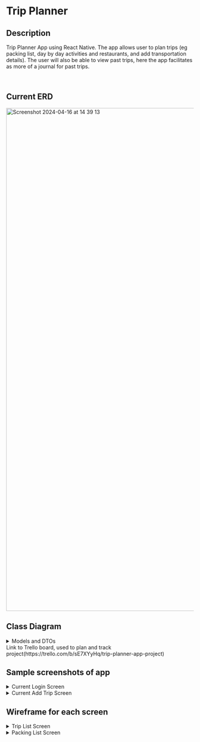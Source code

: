 <H1>Trip Planner</H1>
<H2>Description</H2>
<p>
Trip Planner App using React Native. The app allows user to plan trips (eg packing list, day by day activities and restaurants, and add transportation details). The user will also be able to view past trips, here the app facilitates as more of a journal for past trips.</p>
<br/>
<H2>Current ERD</H2>
<img width="1347" alt="Screenshot 2024-04-16 at 14 39 13" src="https://github.com/Charlotteg1/tripPlannerApp/assets/131787016/f0f214a0-51a3-4555-9214-a3a69339c87c">
<H2>Class Diagram</H2>
<details>
  <summary>Models and DTOs</summary>
  <img width="514" alt="Screenshot 2024-06-03 at 17 41 53" src="https://github.com/Charlotteg1/tripPlannerApp/assets/131787016/309fed1f-2da6-41f7-8708-711d38c5c40f">
</details>
Link to Trello board, used to plan and track project(https://trello.com/b/sE7XYyHq/trip-planner-app-project)
<H2>Sample screenshots of app</H2>
<details>
  <summary>Current Login Screen</summary>
  <img width="200" alt="Screenshot 2024-04-25 at 13 21 32" src="https://github.com/Charlotteg1/tripPlannerApp/assets/131787016/0f00f2f3-c1de-4767-b247-d3c61c363469">
</details>
<details>
  <summary>Current Add Trip Screen</summary>
  <img width="200" alt="Screenshot 2024-05-30 at 01 40 00" src="https://github.com/Charlotteg1/tripPlannerApp/assets/131787016/a5d46fb6-6c09-421e-969e-079c0ffdda53">
</details>
<H2>Wireframe for each screen</H2>
<details>
  <summary>Trip List Screen</summary>
  <img width="917" alt="Screenshot 2024-05-28 at 02 13 49" src="https://github.com/Charlotteg1/tripPlannerApp/assets/131787016/7595a19e-dad4-470d-b709-be09212c55ab">
</details>

<details>
  <summary>Packing List Screen</summary>
  <img width="896" alt="Screenshot 2024-05-28 at 02 27 33" src="https://github.com/Charlotteg1/tripPlannerApp/assets/131787016/26011d55-6e2e-4284-9532-7490b5c9f607">
</details>
